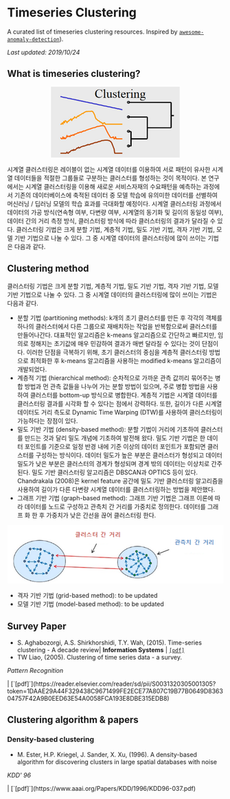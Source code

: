 # Timeseries Clustering
A curated list of timeseries clustering resources. Inspired by [`awesome-anomaly-detection`](https://github.com/hoya012/awesome-anomaly-detection)).

*Last updated: 2019/10/24*

## What is timeseries clustering?

<p align="center">
  <img width="300" src="/assets/clustering.jpg">
</p>

시계열 클러스터링은 레이블이 없는 시계열 데이터를 이용하여 서로 패턴이 유사한 시계열 데이터들을 적절한 그룹들로 구분하는 클러스터를 형성하는 것이 목적이다. 본 연구에서는 시계열 클러스터링을 이용해 새로운 서비스자재의 수요패턴을 예측하는 과정에서 기존의 데이터베이스에 축적된 데이터 중 모델 학습에 유의미한 데이터를 선별하여 머신러닝 / 딥러닝 모델의 학습 효과를 극대화할 예정이다. 시계열 클러스터링 과정에서 데이터의 가공 방식(연속형 여부, 다변량 여부, 시계열의 동기화 및 길이의 동일성 여부), 데이터 간의 거리 측정 방식, 클러스터링 방식에 따라 클러스터링의 결과가 달라질 수 있다.
클러스터링 기법은 크게 분할 기법, 계층적 기법, 밀도 기반 기법, 격자 기반 기법, 모델 기반 기법으로 나눌 수 있다. 그 중 시계열 데이터의 클러스터링에 많이 쓰이는 기법은 다음과 같다.
 

## Clustering method
클러스터링 기법은 크게 분할 기법, 계층적 기법, 밀도 기반 기법, 격자 기반 기법, 모델 기반 기법으로 나눌 수 있다. 그 중 시계열 데이터의 클러스터링에 많이 쓰이는 기법은 다음과 같다.

- 분할 기법 (partitioning methods): k개의 초기 클러스터를 만든 후 각각의 객체를 하나의 클러스터에서 다른 그룹으로 재배치하는 작업을 반복함으로써 클러스터를 만들어나간다. 대표적인 알고리즘은 k-means 알고리즘으로 간단하고 빠르지만, 임의로 정해지는 초기값에 매우 민감하여 결과가 매번 달라질 수 있다는 것이 단점이다. 이러한 단점을 극복하기 위해, 초기 클러스터의 중심을 계층적 클러스터링 방법으로 최적화한 후 k-means 알고리즘을 사용하는 modified k-means 알고리즘이 개발되었다.  
- 계층적 기법 (hierarchical method): 순차적으로 가까운 관측 값끼리 묶어주는 병합 방법과 먼 관측 값들을 나누어 가는 분할 방법이 있으며, 주로 병합 방법을 사용하여 클러스터를 bottom-up 방식으로 병합한다. 계층적 기법은 시계열 데이터를 클러스터링 결과를 시각화 할 수 있다는 점에서 강력하다. 또한, 길이가 다른 시계열 데이터도 거리 측도로 Dynamic Time Warping (DTW)를 사용하여 클러스터링이 가능하다는 장점이 있다. 
- 밀도 기반 기법 (density-based method): 분할 기법이 거리에 기초하여 클러스터를 만드는 것과 달리 밀도 개념에 기초하여 발전해 왔다. 밀도 기반 기법은 한 데이터 포인트를 기준으로 일정 반경 내에 기준 이상의 데이터 포인트가 포함되면 클러스터를 구성하는 방식이다. 데이터 밀도가 높은 부분은 클러스터가 형성되고 데이터 밀도가 낮은 부분은 클러스터의 경계가 형성되며 경계 밖의 데이터는 이상치로 간주된다. 밀도 기반 클러스터링 알고리즘은 DBSCAN과 OPTICS 등이 있다. Chandrakala (2008)은 kernel feature 공간에 밀도 기반 클러스터링 알고리즘을 사용하여 길이가 다른 다변량 시계열 데이터를 클러스터링하는 방법을 제안했다.
- 그래프 기반 기법 (graph-based method): 그래프 기반 기법은 그래프 이론에 따라 데이터를 노드로 구성하고 관측치 간 거리를 가중치로 정의한다. 데이터를 그래프 화 한 후 가중치가 낮은 간선을 끊어 클러스터링 한다.

<p align="center">
  <img width="600" src="/assets/spectral clustering.png">
</p>

- 격자 기반 기법 (grid-based method): to be updated
- 모델 기반 기법 (model-based method): to be updated
<!-- ## Table of Contents
- [Time-series anomaly detection](#time-series-anomaly-detection)
- [Image-level anomaly detection](#image-level-anomaly-detection)
  - [Classification target](#classification-target)
  - [Segmentation target](#segmenatation-target) -->

## Survey Paper 
- S. Aghabozorgi, A.S. Shirkhorshidi, T.Y. Wah, (2015). Time-series clustering - A decade review| **Information Systems** | [`[pdf]`](https://reader.elsevier.com/reader/sd/pii/S0306437915000733?token=4BF3F6164FB27C86C6256D98B2E62DEF3EE5D7E94DC5391015D059DE5043C4D13DAB714030F3F6FA703537E2C3CD1DC9)
- TW Liao, (2005). Clustering of time series data - a survey. 
<p><i>Pattern Recognition</i></p>
| [`[pdf]`](https://reader.elsevier.com/reader/sd/pii/S0031320305001305?token=1DAAE29A44F329438C9671499FE2ECE77A807C19B77B0649D836304757F42A9B0EED63E54A0058FCA193E8DBE315EDB8)

## Clustering algorithm & papers

### Density-based clustering
- M. Ester, H.P. Kriegel, J. Sander, X. Xu, (1996). A density-based algorithm for discovering clusters in large spatial databases with noise 
<p><i>KDD' 96</i></p>
| [`[pdf]`](https://www.aaai.org/Papers/KDD/1996/KDD96-037.pdf)


<!-- 
## Contact & Feedback
If you have any suggenstions about papers, feel free to mail me :)
- [e-mail](mailto:lee.hoseong@sualab.com)
- [blog](https://hoya012.github.io/)
- [pull request](https://github.com/hoya012/awesome-anomaly-detection/pulls) -->